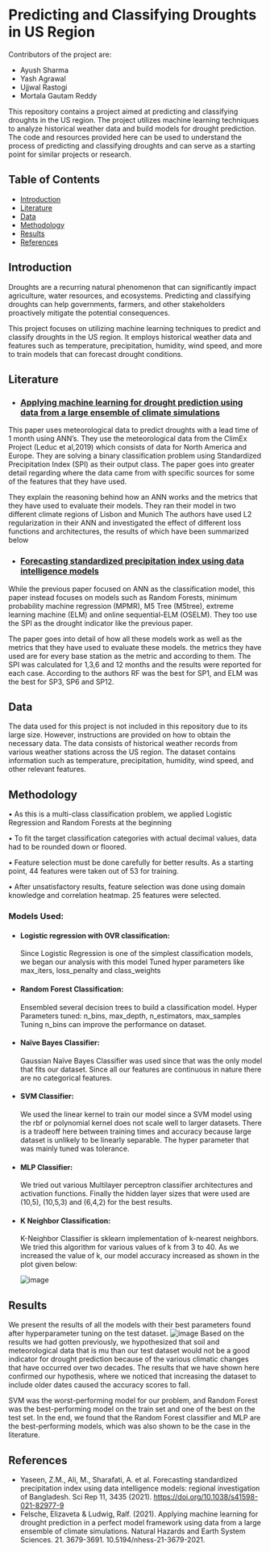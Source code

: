 # Predicting and Classifying Droughts in US Region

Contributors of the project are: 
- Ayush Sharma
- Yash Agrawal
- Ujjwal Rastogi
- Mortala Gautam Reddy

This repository contains a project aimed at predicting and classifying droughts in the US region. The project utilizes machine learning techniques to analyze historical weather data and build models for drought prediction. The code and resources provided here can be used to understand the process of predicting and classifying droughts and can serve as a starting point for similar projects or research.

## Table of Contents
- [Introduction](https://github.com/ayush26sharma/Predicting-and-Classifying-Droughts-in-US-Region/tree/main#introduction)
- [Literature](https://github.com/ayush26sharma/Predicting-and-Classifying-Droughts-in-US-Region/tree/main#literature)
- [Data](https://github.com/ayush26sharma/Predicting-and-Classifying-Droughts-in-US-Region/tree/main#data)
- [Methodology](https://github.com/ayush26sharma/Predicting-and-Classifying-Droughts-in-US-Region/tree/main#methodology)
- [Results](https://github.com/ayush26sharma/Predicting-and-Classifying-Droughts-in-US-Region/tree/main#results)
- [References](https://github.com/ayush26sharma/Predicting-and-Classifying-Droughts-in-US-Region/tree/main#references)

## Introduction
Droughts are a recurring natural phenomenon that can significantly impact agriculture, water resources, and ecosystems. Predicting and classifying droughts can help governments, farmers, and other stakeholders proactively mitigate the potential consequences.

This project focuses on utilizing machine learning techniques to predict and classify droughts in the US region. It employs historical weather data and features such as temperature, precipitation, humidity, wind speed, and more to train models that can forecast drought conditions.

## Literature

- ### [Applying machine learning for drought prediction using data from a large ensemble of climate simulations](https://nhess.copernicus.org/articles/21/3679/2021/)

This paper uses meteorological data to predict droughts with a lead time of 1 month using ANN’s. They use the
meteorological data from the ClimEx Project (Leduc et al,2019) which consists of data for North America and
Europe. They are solving a binary classification problem using Standardized Precipitation Index (SPI) as
their output class. The paper goes into greater detail regarding where the data came from with specific
sources for some of the features that they have used.

They explain the reasoning behind how an ANN works and the metrics that they have used to evaluate their
models. They ran their model in two different climate regions of Lisbon and Munich The authors have used
L2 regularization in their ANN and investigated the effect of different loss functions and architectures, the
results of which have been summarized below 

- ### [Forecasting standardized precipitation index using data intelligence models](https://www.nature.com/articles/s41598-021-82977-9)

While the previous paper focused on ANN as the
classification model, this paper instead focuses on models
such as Random Forests, minimum probability machine
regression (MPMR), M5 Tree (M5tree), extreme learning
machine (ELM) and online sequential-ELM (OSELM). They
too use the SPI as the drought indicator like the previous
paper. 

The paper goes into detail of how all these models
work as well as the metrics that they have used to evaluate
these models. the metrics they have used are for every base
station as the metric and according to them. The SPI was
calculated for 1,3,6 and 12 months and the results were
reported for each case. According to the authors RF was the
best for SP1, and ELM was the best for SP3, SP6 and SP12.

## Data
The data used for this project is not included in this repository due to its large size. However, instructions are provided on how to obtain the necessary data. The data consists of historical weather records from various weather stations across the US region. The dataset contains information such as temperature, precipitation, humidity, wind speed, and other relevant features.

## Methodology
• As this is a multi-class classification problem, we
applied Logistic Regression and Random Forests at
the beginning

• To fit the target classification categories with actual
decimal values, data had to be rounded down or
floored.

• Feature selection must be done carefully for better
results. As a starting point, 44 features were taken
out of 53 for training.

• After unsatisfactory results, feature selection was
done using domain knowledge and correlation
heatmap. 25 features were selected.


### Models Used:
- #### Logistic regression with OVR classification:
  Since Logistic Regression is one of the simplest
classification models, we began our analysis
with this model Tuned hyper parameters like max_iters,
loss_penalty and class_weights
- #### Random Forest Classification:
  Ensembled several decision trees to build a
classification model.
 Hyper Parameters tuned: n_bins, max_depth,
n_estimators, max_samples
 Tuning n_bins can improve the performance on
dataset.
- #### Naïve Bayes Classifier:
   Gaussian Naïve Bayes Classifier was used since
that was the only model that fits our dataset.
   Since all our features are continuous in nature
there are no categorical features.
- #### SVM Classifier:
   We used the linear kernel to train our model
since a SVM model using the rbf or polynomial
kernel does not scale well to larger datasets.
   There is a tradeoff here between training times
and accuracy because large dataset is unlikely
to be linearly separable.
 The hyper parameter that was mainly tuned was
tolerance.
- #### MLP Classifier:
  We tried out various Multilayer perceptron classifier architectures and activation functions. Finally the hidden layer sizes that were used are
(10,5), (10,5,3) and (6,4,2) for the best results.

- #### K Neighbor Classification:
  K-Neighbor Classifier is sklearn
implementation of k-nearest neighbors.
  We tried this algorithm for various values
of k from 3 to 40.
  As we increased the value of k, our model
accuracy increased as shown in the plot
given below:

     ![image](https://github.com/ayush26sharma/Predicting-and-Classifying-Droughts-in-US-Region/assets/58669560/bd720450-daf5-44f4-ab8b-f7f4c826dae3)


## Results
We present the results of all the models with their best parameters found after hyperparameter tuning on the test dataset.
![image](https://github.com/ayush26sharma/Predicting-and-Classifying-Droughts-in-US-Region/assets/58669560/4dd8c720-9f93-4d98-8999-9406bce6a49f)
Based on the results we had gotten previously, we hypothesized that soil and meteorological data that is mu than our test dataset would not be a good indicator for drought prediction because of the various climatic changes that have occurred over two decades. The results that we have shown here confirmed our hypothesis, where we noticed that increasing the dataset to include older dates caused the accuracy scores to fall.

SVM was the worst-performing model for our problem, and Random Forest was the best-performing model on the train set and one of the best on the test set. In the end, we found that the Random Forest classifier and MLP are the best-performing models, which was also shown to be the case in the literature.

## References

- Yaseen, Z.M., Ali, M., Sharafati, A. et al. Forecasting standardized precipitation index using data intelligence models: regional investigation of Bangladesh. Sci Rep 11, 3435 (2021). https://doi.org/10.1038/s41598-021-82977-9
- Felsche, Elizaveta & Ludwig, Ralf. (2021). Applying machine learning for drought prediction in a perfect model framework using data from a large ensemble of climate simulations. Natural Hazards and Earth System Sciences. 21. 3679-3691. 10.5194/nhess-21-3679-2021. 
